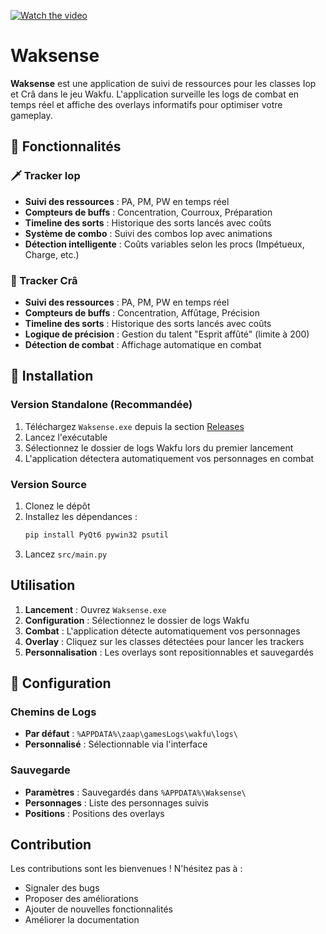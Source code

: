 [![Watch the video](https://i.sstatic.net/Vp2cE.png)](https://youtu.be/vt5fpE0bzSY)

# Waksense

**Waksense** est une application de suivi de ressources pour les classes Iop et Crâ dans le jeu Wakfu. L'application surveille les logs de combat en temps réel et affiche des overlays informatifs pour optimiser votre gameplay.

## 🎯 Fonctionnalités

### 🗡️ Tracker Iop
- **Suivi des ressources** : PA, PM, PW en temps réel
- **Compteurs de buffs** : Concentration, Courroux, Préparation
- **Timeline des sorts** : Historique des sorts lancés avec coûts
- **Système de combo** : Suivi des combos Iop avec animations
- **Détection intelligente** : Coûts variables selon les procs (Impétueux, Charge, etc.)

### 🏹 Tracker Crâ
- **Suivi des ressources** : PA, PM, PW en temps réel
- **Compteurs de buffs** : Concentration, Affûtage, Précision
- **Timeline des sorts** : Historique des sorts lancés avec coûts
- **Logique de précision** : Gestion du talent "Esprit affûté" (limite à 200)
- **Détection de combat** : Affichage automatique en combat

## 🚀 Installation

### Version Standalone (Recommandée)
1. Téléchargez `Waksense.exe` depuis la section [Releases](../../releases)
2. Lancez l'exécutable
3. Sélectionnez le dossier de logs Wakfu lors du premier lancement
4. L'application détectera automatiquement vos personnages en combat

### Version Source
1. Clonez le dépôt
2. Installez les dépendances :
   ```bash
   pip install PyQt6 pywin32 psutil
   ```
3. Lancez `src/main.py`

## Utilisation

1. **Lancement** : Ouvrez `Waksense.exe`
2. **Configuration** : Sélectionnez le dossier de logs Wakfu
3. **Combat** : L'application détecte automatiquement vos personnages
4. **Overlay** : Cliquez sur les classes détectées pour lancer les trackers
5. **Personnalisation** : Les overlays sont repositionnables et sauvegardés

## 🔧 Configuration

### Chemins de Logs
- **Par défaut** : `%APPDATA%\zaap\gamesLogs\wakfu\logs\`
- **Personnalisé** : Sélectionnable via l'interface

### Sauvegarde
- **Paramètres** : Sauvegardés dans `%APPDATA%\Waksense\`
- **Personnages** : Liste des personnages suivis
- **Positions** : Positions des overlays

## Contribution

Les contributions sont les bienvenues ! N'hésitez pas à :
- Signaler des bugs
- Proposer des améliorations
- Ajouter de nouvelles fonctionnalités
- Améliorer la documentation

